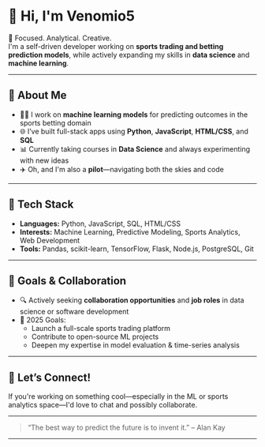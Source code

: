 # 👋 Hi, I'm Venomio5

🎯 Focused. Analytical. Creative.  
I'm a self-driven developer working on **sports trading and betting prediction models**, while actively expanding my skills in **data science** and **machine learning**.

---

## 🧠 About Me
- 🧑‍💻 I work on **machine learning models** for predicting outcomes in the sports betting domain  
- 🌐 I’ve built full-stack apps using **Python**, **JavaScript**, **HTML/CSS**, and **SQL**  
- 📊 Currently taking courses in **Data Science** and always experimenting with new ideas  
- ✈️ Oh, and I'm also a **pilot**—navigating both the skies and code

---

## 🧰 Tech Stack
- **Languages:** Python, JavaScript, SQL, HTML/CSS  
- **Interests:** Machine Learning, Predictive Modeling, Sports Analytics, Web Development  
- **Tools:** Pandas, scikit-learn, TensorFlow, Flask, Node.js, PostgreSQL, Git

---

## 🚀 Goals & Collaboration
- 🔍 Actively seeking **collaboration opportunities** and **job roles** in data science or software development  
- 🎯 2025 Goals:  
  - Launch a full-scale sports trading platform  
  - Contribute to open-source ML projects  
  - Deepen my expertise in model evaluation & time-series analysis

---

## 💬 Let’s Connect!
If you're working on something cool—especially in the ML or sports analytics space—I'd love to chat and possibly collaborate.

---

> “The best way to predict the future is to invent it.” – Alan Kay

---

